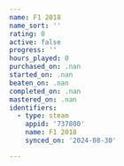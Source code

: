 ```yaml
---
name: F1 2018
name_sort: ''
rating: 0
active: false
progress: ''
hours_played: 0
purchased_on: .nan
started_on: .nan
beaten_on: .nan
completed_on: .nan
mastered_on: .nan
identifiers:
  - type: steam
    appid: '737800'
    name: F1 2018
    synced_on: '2024-08-30'

---
```


